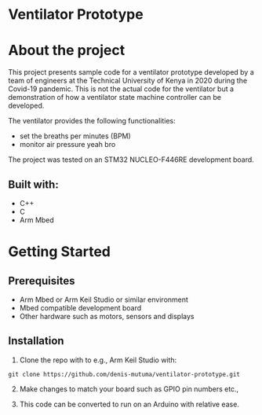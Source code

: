 # Ventilator Prototype

# About the project

This project presents sample code for a ventilator prototype developed by a team of engineers at the Technical University of Kenya in 2020 during the Covid-19 pandemic. This is not the actual code for the ventilator but a demonstration of how a ventilator state machine controller can be developed.

The ventilator provides the following functionalities:
- set the breaths per minutes (BPM)
- monitor air pressure yeah bro 

The project was tested on an STM32 NUCLEO-F446RE development board.

## Built with:
 - C++
 - C
 - Arm Mbed

# Getting Started

## Prerequisites  

- Arm Mbed or Arm Keil Studio or similar environment
- Mbed compatible development board
- Other hardware such as motors, sensors and displays

## Installation
1. Clone the repo with to e.g., Arm Keil Studio with:
```
git clone https://github.com/denis-mutuma/ventilator-prototype.git
```

2. Make changes to match your board such as GPIO pin numbers etc.,
   
3. This code can be converted to run on an Arduino with relative ease.